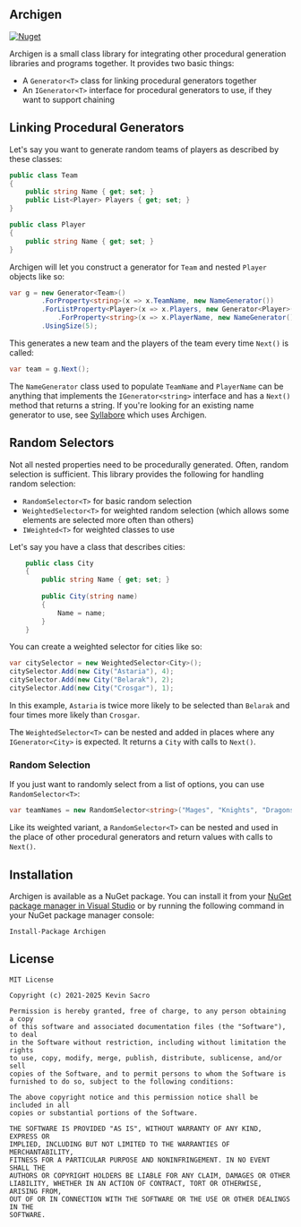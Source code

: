 ## Archigen
[![Nuget](https://img.shields.io/nuget/v/Archigen)](https://www.nuget.org/packages/Archigen/)

Archigen is a small class library for integrating other procedural generation libraries and programs together. It provides two basic things:
* A `Generator<T>` class for linking procedural generators together
* An `IGenerator<T>` interface for procedural generators to use, if they want to support chaining

## Linking Procedural Generators
Let's say you want to generate random teams of players as described by these classes:

```C#
public class Team
{
    public string Name { get; set; }
    public List<Player> Players { get; set; }
}

public class Player
{
    public string Name { get; set; }
}
```

Archigen will let you construct a generator for `Team` and nested `Player` objects like so:

```C#
var g = new Generator<Team>()
        .ForProperty<string>(x => x.TeamName, new NameGenerator())
        .ForListProperty<Player>(x => x.Players, new Generator<Player>()
            .ForProperty<string>(x => x.PlayerName, new NameGenerator()))
        .UsingSize(5);
```

This generates a new team and the players of the team every time `Next()` is called:

```C#
var team = g.Next(); 
```

The `NameGenerator` class used to populate `TeamName` and `PlayerName` can be anything that 
implements the `IGenerator<string>` interface and has a `Next()` method that returns a string. 
If you're looking for an existing name generator to use, 
see [Syllabore](https://github.com/kesac/Syllabore) which uses Archigen.

## Random Selectors

Not all nested properties need to be procedurally generated. 
Often, random selection is sufficient.
This library provides the following for handling random selection: 
 * `RandomSelector<T>` for basic random selection
 * `WeightedSelector<T>` for weighted random selection (which allows some elements are selected more often than others)
 * `IWeighted<T>` for weighted classes to use
 
Let's say you have a class that describes cities:
```C#
    public class City
    {
        public string Name { get; set; }
    
        public City(string name)
        {
            Name = name;
        }
    }
```

You can create a weighted selector for cities like so:
```C#
var citySelector = new WeightedSelector<City>();
citySelector.Add(new City("Astaria"), 4);
citySelector.Add(new City("Belarak"), 2);
citySelector.Add(new City("Crosgar"), 1);
```
In this example, `Astaria` is twice more likely to be selected than `Belarak` and four times more likely than `Crosgar`.

The `WeightedSelector<T>` can be nested and added in places where any `IGenerator<City>` is expected. 
It returns a `City` with calls to `Next()`.


### Random Selection

If you just want to randomly select from a list of options, you can use `RandomSelector<T>`:

```C#
var teamNames = new RandomSelector<string>("Mages", "Knights", "Dragons"); 
```

Like its weighted variant, a `RandomSelector<T>` can be nested and used in the place of other procedural generators and return values with calls to `Next()`.


## Installation
Archigen is available as a NuGet package. You can install it from your [NuGet package manager in Visual Studio](https://docs.microsoft.com/en-us/nuget/quickstart/install-and-use-a-package-in-visual-studio) or by running the following command in your NuGet package manager console:
```
Install-Package Archigen
```

## License
```
MIT License

Copyright (c) 2021-2025 Kevin Sacro

Permission is hereby granted, free of charge, to any person obtaining a copy
of this software and associated documentation files (the "Software"), to deal
in the Software without restriction, including without limitation the rights
to use, copy, modify, merge, publish, distribute, sublicense, and/or sell
copies of the Software, and to permit persons to whom the Software is
furnished to do so, subject to the following conditions:

The above copyright notice and this permission notice shall be included in all
copies or substantial portions of the Software.

THE SOFTWARE IS PROVIDED "AS IS", WITHOUT WARRANTY OF ANY KIND, EXPRESS OR
IMPLIED, INCLUDING BUT NOT LIMITED TO THE WARRANTIES OF MERCHANTABILITY,
FITNESS FOR A PARTICULAR PURPOSE AND NONINFRINGEMENT. IN NO EVENT SHALL THE
AUTHORS OR COPYRIGHT HOLDERS BE LIABLE FOR ANY CLAIM, DAMAGES OR OTHER
LIABILITY, WHETHER IN AN ACTION OF CONTRACT, TORT OR OTHERWISE, ARISING FROM,
OUT OF OR IN CONNECTION WITH THE SOFTWARE OR THE USE OR OTHER DEALINGS IN THE
SOFTWARE.
```
